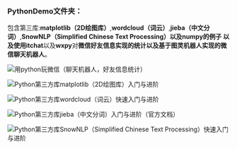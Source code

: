 ### PythonDemo文件夹：
包含第三库:**matplotlib（2D绘图库）**,**wordcloud（词云）**,**jieba（中文分词）**,**SnowNLP（Simplified Chinese Text Processing）**以及numpy的例子
以及使用**itchat**以及**wxpy**对**微信好友信息实现的统计以及基于图灵机器人实现的微信聊天机器人**。

![用python玩微信（聊天机器人，好友信息统计）](http://blog.csdn.net/qq_34337272/article/details/79559802)

![Python第三方库matplotlib（2D绘图库）入门与进阶 ](http://blog.csdn.net/qq_34337272/article/details/79555544)

![ Python第三方库wordcloud（词云）快速入门与进阶  ](http://blog.csdn.net/qq_34337272/article/details/79552929)

![ Python第三方库jieba（中文分词）入门与进阶（官方文档） ](http://blog.csdn.net/qq_34337272/article/details/79554772)

![ Python第三方库SnowNLP（Simplified Chinese Text Processing）快速入门与进阶 ](http://blog.csdn.net/qq_34337272/article/details/79577288)
